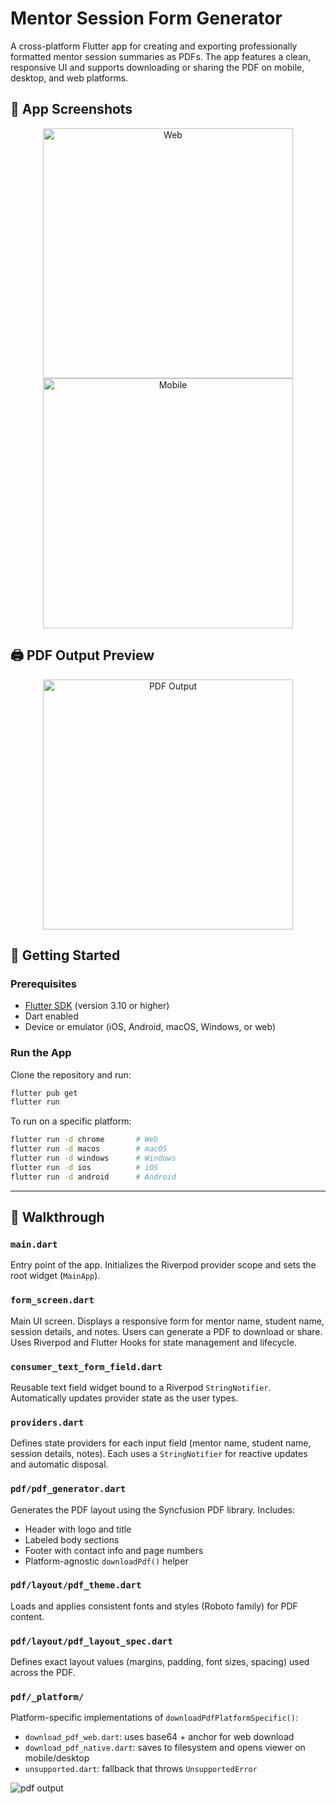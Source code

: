 # Mentor Session Form Generator

A cross-platform Flutter app for creating and exporting professionally formatted mentor session summaries as PDFs. The app features a clean, responsive UI and supports downloading or sharing the PDF on mobile, desktop, and web platforms.

## 📱 App Screenshots

<p align="center">
  <img src="examples/Screenshot%202025-06-13%20at%206.21.27 AM.png" alt="Web" height="400">
  <img src="examples/Screenshot%202025-06-13%20at%206.37.20 AM.png" alt="Mobile" height="400">
</p>

## 🖨️ PDF Output Preview

<p align="center">
  <img src="examples/Screenshot%202025-06-13%20at%206.47.24 AM.png" alt="PDF Output" height="400">
</p>

## 🚀 Getting Started

### Prerequisites

-   [Flutter SDK](https://flutter.dev/docs/get-started/install) (version 3.10 or higher)
-   Dart enabled
-   Device or emulator (iOS, Android, macOS, Windows, or web)

### Run the App

Clone the repository and run:

```bash
flutter pub get
flutter run
```

To run on a specific platform:

```bash
flutter run -d chrome       # Web
flutter run -d macos        # macOS
flutter run -d windows      # Windows
flutter run -d ios          # iOS
flutter run -d android      # Android
```

---

## 🧠 Walkthrough

### `main.dart`

Entry point of the app. Initializes the Riverpod provider scope and sets the root widget (`MainApp`).

### `form_screen.dart`

Main UI screen. Displays a responsive form for mentor name, student name, session details, and notes. Users can generate a PDF to download or share. Uses Riverpod and Flutter Hooks for state management and lifecycle.

### `consumer_text_form_field.dart`

Reusable text field widget bound to a Riverpod `StringNotifier`. Automatically updates provider state as the user types.

### `providers.dart`

Defines state providers for each input field (mentor name, student name, session details, notes). Each uses a `StringNotifier` for reactive updates and automatic disposal.

### `pdf/pdf_generator.dart`

Generates the PDF layout using the Syncfusion PDF library. Includes:

-   Header with logo and title
-   Labeled body sections
-   Footer with contact info and page numbers
-   Platform-agnostic `downloadPdf()` helper

### `pdf/layout/pdf_theme.dart`

Loads and applies consistent fonts and styles (Roboto family) for PDF content.

### `pdf/layout/pdf_layout_spec.dart`

Defines exact layout values (margins, padding, font sizes, spacing) used across the PDF.

### `pdf/_platform/`

Platform-specific implementations of `downloadPdfPlatformSpecific()`:

-   `download_pdf_web.dart`: uses base64 + anchor for web download
-   `download_pdf_native.dart`: saves to filesystem and opens viewer on mobile/desktop
-   `unsupported.dart`: fallback that throws `UnsupportedError`

![pdf output](examples/Screenshot%202025-06-13%20at%206.47.24 AM.png)
